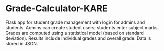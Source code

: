 # Grade-Calculator-KARE
Flask app for student grade management with login for admins and students. Admins can create student users; students enter subject marks. Grades are computed using a statistical model (based on standard deviation). Results include individual grades and overall grade. Data is stored in JSON.
